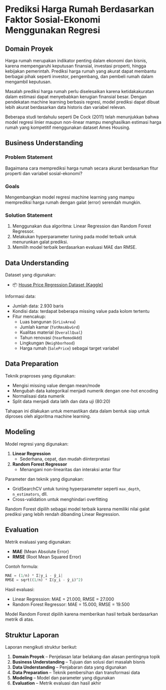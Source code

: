 
# Prediksi Harga Rumah Berdasarkan Faktor Sosial-Ekonomi Menggunakan Regresi

## Domain Proyek

Harga rumah merupakan indikator penting dalam ekonomi dan bisnis, karena mempengaruhi keputusan finansial, investasi properti, hingga kebijakan pemerintah. Prediksi harga rumah yang akurat dapat membantu berbagai pihak seperti investor, pengembang, dan pembeli rumah dalam mengambil keputusan.

Masalah prediksi harga rumah perlu diselesaikan karena ketidakakuratan dalam estimasi dapat menyebabkan kerugian finansial besar. Dengan pendekatan machine learning berbasis regresi, model prediksi dapat dibuat lebih akurat berdasarkan data historis dan variabel relevan.

Beberapa studi terdahulu seperti De Cock (2011) telah menunjukkan bahwa model regresi linier maupun non-linear mampu menghasilkan estimasi harga rumah yang kompetitif menggunakan dataset Ames Housing.

## Business Understanding

### Problem Statement
Bagaimana cara memprediksi harga rumah secara akurat berdasarkan fitur properti dan variabel sosial-ekonomi?

### Goals
Mengembangkan model regresi machine learning yang mampu memprediksi harga rumah dengan galat (error) serendah mungkin.

### Solution Statement
1. Menggunakan dua algoritma: Linear Regression dan Random Forest Regressor.
2. Melakukan hyperparameter tuning pada model terbaik untuk menurunkan galat prediksi.
3. Memilih model terbaik berdasarkan evaluasi MAE dan RMSE.

## Data Understanding

Dataset yang digunakan:
- 📦 [House Price Regression Dataset (Kaggle)](https://www.kaggle.com/datasets/prokshitha/home-value-insights/data)

Informasi data:
- Jumlah data: 2.930 baris
- Kondisi data: terdapat beberapa missing value pada kolom tertentu
- Fitur mencakup:
  - Luas bangunan (`GrLivArea`)
  - Jumlah kamar (`TotRmsAbvGrd`)
  - Kualitas material (`OverallQual`)
  - Tahun renovasi (`YearRemodAdd`)
  - Lingkungan (`Neighborhood`)
  - Harga rumah (`SalePrice`) sebagai target variabel

## Data Preparation

Teknik praproses yang digunakan:
- Mengisi missing value dengan mean/mode
- Mengubah data kategorikal menjadi numerik dengan one-hot encoding
- Normalisasi data numerik
- Split data menjadi data latih dan data uji (80:20)

Tahapan ini dilakukan untuk memastikan data dalam bentuk siap untuk diproses oleh algoritma machine learning.

## Modeling

Model regresi yang digunakan:
1. **Linear Regression**
   - Sederhana, cepat, dan mudah diinterpretasi
2. **Random Forest Regressor**
   - Menangani non-linearitas dan interaksi antar fitur

Parameter dan teknik yang digunakan:
- GridSearchCV untuk tuning hyperparameter seperti `max_depth`, `n_estimators`, dll.
- Cross-validation untuk menghindari overfitting

Random Forest dipilih sebagai model terbaik karena memiliki nilai galat prediksi yang lebih rendah dibanding Linear Regression.

## Evaluation

Metrik evaluasi yang digunakan:
- **MAE** (Mean Absolute Error)
- **RMSE** (Root Mean Squared Error)

Contoh formula:
```python
MAE = (1/n) * Σ|y_i - ŷ_i|
RMSE = sqrt((1/n) * Σ(y_i - ŷ_i)^2)
```

Hasil evaluasi:
- Linear Regression: MAE = 21.000, RMSE = 27.000
- Random Forest Regressor: MAE = 15.000, RMSE = 19.500

Model Random Forest dipilih karena memberikan hasil terbaik berdasarkan metrik di atas.

## Struktur Laporan

Laporan mengikuti struktur berikut:
1. **Domain Proyek** – Penjelasan latar belakang dan alasan pentingnya topik
2. **Business Understanding** – Tujuan dan solusi dari masalah bisnis
3. **Data Understanding** – Penjabaran data yang digunakan
4. **Data Preparation** – Teknik pembersihan dan transformasi data
5. **Modeling** – Model dan parameter yang digunakan
6. **Evaluation** – Metrik evaluasi dan hasil akhir
